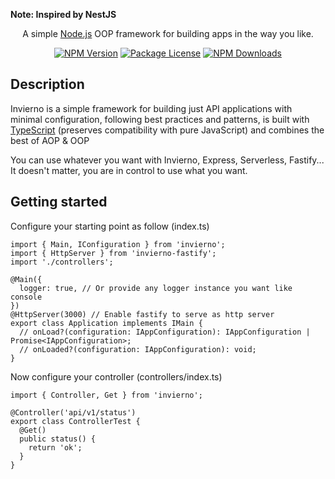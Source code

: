 <b>Note: Inspired by NestJS</b>

<p align="center">A simple <a href="http://nodejs.org" target="_blank">Node.js</a> OOP framework for building apps in the way you like.</p>
<p align="center">
<a href="https://www.npmjs.com/~nestjscore" target="_blank"><img src="https://img.shields.io/npm/v/invierno.svg" alt="NPM Version" /></a>
<a href="https://www.npmjs.com/~nestjscore" target="_blank"><img src="https://img.shields.io/npm/l/invierno.svg" alt="Package License" /></a>
<a href="https://www.npmjs.com/~nestjscore" target="_blank"><img src="https://img.shields.io/npm/dm/invierno.svg" alt="NPM Downloads" /></a>

## Description

Invierno is a simple framework for building just API applications with minimal configuration, following best practices and patterns, is built with <a href="http://www.typescriptlang.org" target="_blank">TypeScript</a> (preserves compatibility with pure JavaScript) and combines the best of AOP & OOP

<p>You can use whatever you want with Invierno, Express, Serverless, Fastify... It doesn't matter, you are in control to use what you want.</p>

## Getting started

Configure your starting point as follow (index.ts)

```
import { Main, IConfiguration } from 'invierno';
import { HttpServer } from 'invierno-fastify';
import './controllers';

@Main({
  logger: true, // Or provide any logger instance you want like console
})
@HttpServer(3000) // Enable fastify to serve as http server
export class Application implements IMain {
  // onLoad?(configuration: IAppConfiguration): IAppConfiguration | Promise<IAppConfiguration>;
  // onLoaded?(configuration: IAppConfiguration): void;
}
```

Now configure your controller (controllers/index.ts)

```
import { Controller, Get } from 'invierno';

@Controller('api/v1/status')
export class ControllerTest {
  @Get()
  public status() {
    return 'ok';
  }
}
```
